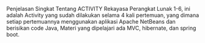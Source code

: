 Penjelasan Singkat Tentang ACTIVITY Rekayasa Perangkat Lunak 1-6, ini adalah Activity yang sudah dilakukan selama 4 kali pertemuan, yang dimana setiap pertemuannya menggunakan aplikasi Apache NetBeans dan berisikan code Java, Materi yang dipelajari ada MVC, hibernate, dan spring boot.
